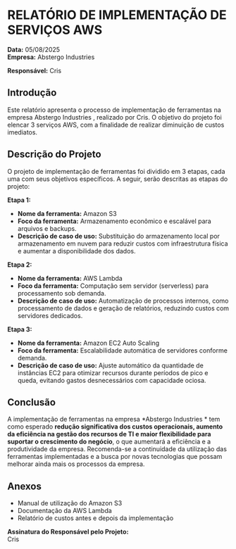 # RELATÓRIO DE IMPLEMENTAÇÃO DE SERVIÇOS AWS

**Data:** 05/08/2025  
**Empresa:** Abstergo Industries 

**Responsável:** Cris  

## Introdução  
Este relatório apresenta o processo de implementação de ferramentas na empresa Abstergo Industries , realizado por Cris. O objetivo do projeto foi elencar 3 serviços AWS, com a finalidade de realizar diminuição de custos imediatos.

## Descrição do Projeto  
O projeto de implementação de ferramentas foi dividido em 3 etapas, cada uma com seus objetivos específicos. A seguir, serão descritas as etapas do projeto:

**Etapa 1:**  
- **Nome da ferramenta:** Amazon S3  
- **Foco da ferramenta:** Armazenamento econômico e escalável para arquivos e backups.  
- **Descrição de caso de uso:** Substituição do armazenamento local por armazenamento em nuvem para reduzir custos com infraestrutura física e aumentar a disponibilidade dos dados.

**Etapa 2:**  
- **Nome da ferramenta:** AWS Lambda  
- **Foco da ferramenta:** Computação sem servidor (serverless) para processamento sob demanda.  
- **Descrição de caso de uso:** Automatização de processos internos, como processamento de dados e geração de relatórios, reduzindo custos com servidores dedicados.

**Etapa 3:**  
- **Nome da ferramenta:** Amazon EC2 Auto Scaling  
- **Foco da ferramenta:** Escalabilidade automática de servidores conforme demanda.  
- **Descrição de caso de uso:** Ajuste automático da quantidade de instâncias EC2 para otimizar recursos durante períodos de pico e queda, evitando gastos desnecessários com capacidade ociosa.

## Conclusão  
A implementação de ferramentas na empresa *Abstergo Industries * tem como esperado **redução significativa dos custos operacionais, aumento da eficiência na gestão dos recursos de TI e maior flexibilidade para suportar o crescimento do negócio**, o que aumentará a eficiência e a produtividade da empresa. Recomenda-se a continuidade da utilização das ferramentas implementadas e a busca por novas tecnologias que possam melhorar ainda mais os processos da empresa.

## Anexos  

- Manual de utilização do Amazon S3  
- Documentação da AWS Lambda  
- Relatório de custos antes e depois da implementação  

**Assinatura do Responsável pelo Projeto:**  
Cris
